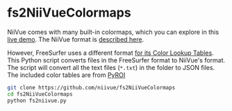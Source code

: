 # fs2NiiVueColormaps

NiiVue comes with many built-in colormaps, which you can explore in this [live demo](https://niivue.github.io/niivue/features/colormaps.html). The NiiVue format is [described here](https://github.com/niivue/niivue/blob/main/docs/development-notes/colormaps.md). 

However, FreeSurfer uses a different format [for its Color Lookup Tables](https://surfer.nmr.mgh.harvard.edu/fswiki/LabelsClutsAnnotationFiles). This Python script converts files in the FreeSurfer format to NiiVue's format. The script will convert all the text files (`*.txt`) in the folder to JSON files. The included color tables are from [PyROI](https://github.com/mwaskom/PyROI/tree/master/data/Freesurfer) 

```bash
git clone https://github.com/niivue/fs2NiiVueColormaps
cd fs2NiiVueColormaps
python fs2niivue.py 
```

